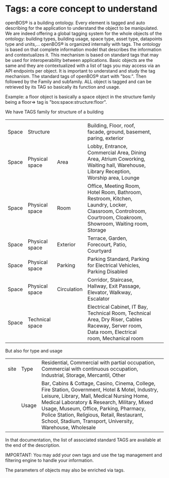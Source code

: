 # Tags: a core concept to understand

openBOS&reg; is a building ontology. Every element is tagged and auto describing for the application to understand the object to be manipulated. We are indeed offering a global tagging system for the whole objects of the ontology: building types, building usage, space type, asset type, datapoints type and units,...
openBOS&reg; is organized internally with tags. The ontology is based on that complete information model that describes the information and contextualizes it. This mechanism is based on standard tags that may be used for interoperability between applications. Basic objects are the same and they are contextualized with a list of tags you may access via an API endpoints per object.
It is important to understand and study the tag mechanism. The standard tags of openBOS&reg; start with "bos:". Then followed by the Family and subfamily. ALL object is tagged and can be retrieved by its TAG so basically its function and usage.

Example: a floor object is basically a space object in the structure family being a floor=> tag is "bos:space:structure:floor".

We have TAGS family for structure of a building


|  |   |   |  |  |   |
|--|-|--|--|--|---|
|  | |  |  |  |   |
|Space|	Structure|	|	Building, Floor, roof, facade, ground, basement, paring, exterior|
|Space|	Physical space	|Area	|Lobby, Entrance, Commercial Area, Dining Area, Atrium	Coworking, Waiting hall, Warehouse, Library	Reception, Worship area, Lounge
|Space|	Physical space	|Room	|Office, Meeting Room, Hotel Room, Bathroom, Restroom, Kitchen, Laundry, Locker, Classroom, Controlroom, Courtroom, Cloakroom, Showroom, Waiting room, Storage
|Space|	Physical space	|Exterior|	Terrace, Garden, Forecourt, Patio, Courtyard|
|Space|	Physical space	|Parking|	Parking Standard, Parking for Electrical Vehicles, Parking Disabled|
|Space|	Physical space	|Circulation|	Corridor, Staircase, Hallway, Exit Passage, Elevator, Walkway, Escalator|
|Space|	Technical space	|	| Electrical Cabinet, IT Bay, Technical Room, Technical Area, Dry Riser, Cables Raceway, Server room, Data room, Electrical room, Mechanical room|

But also for type and usage

|  |   |   |
|--|-|--|
|site|	Type|	Residential, Commercial with partial occupation, Commercial with continuous occupation, Industrial, Storage, Mercantil, Other |
|	|Usage| 	Bar, Cabins & Cottage, Casino, Cinema, College, Fire Station, Government, Hotel & Motel, Industry, Leisure, Library, Mall, Medical Nursing Home, Medical Laboratory & Research, Military, Mixed Usage, Museum, Office, Parking, Pharmacy, Police Station, Religious, Retail, Restaurant, School, Stadium, Transport, University, Warehouse, Wholesale|

In that documentation, the list of associated standard TAGS are available at the end of the description.

IMPORTANT: You may add your own tags and use the tag management and filtering engine to handle your information.

The parameters of objects may also be enriched via tags. 
